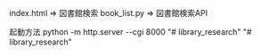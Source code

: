 index.html => 図書館検索
book_list.py => 図書館検索API

起動方法
python -m http.server --cgi 8000 "# library_research" 
"# library_research" 
